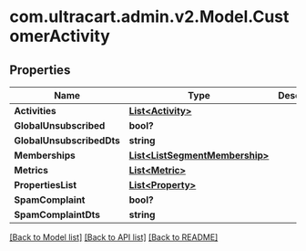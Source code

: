 # com.ultracart.admin.v2.Model.CustomerActivity
## Properties

Name | Type | Description | Notes
------------ | ------------- | ------------- | -------------
**Activities** | [**List&lt;Activity&gt;**](Activity.md) |  | [optional] 
**GlobalUnsubscribed** | **bool?** |  | [optional] 
**GlobalUnsubscribedDts** | **string** |  | [optional] 
**Memberships** | [**List&lt;ListSegmentMembership&gt;**](ListSegmentMembership.md) |  | [optional] 
**Metrics** | [**List&lt;Metric&gt;**](Metric.md) |  | [optional] 
**PropertiesList** | [**List&lt;Property&gt;**](Property.md) |  | [optional] 
**SpamComplaint** | **bool?** |  | [optional] 
**SpamComplaintDts** | **string** |  | [optional] 


[[Back to Model list]](../README.md#documentation-for-models) [[Back to API list]](../README.md#documentation-for-api-endpoints) [[Back to README]](../README.md)

